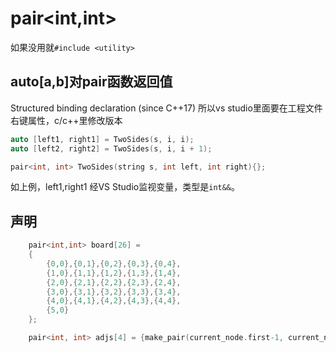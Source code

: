 # pair<int,int>

如果没用就`#include <utility>`

## auto[a,b]对pair函数返回值

Structured binding declaration (since C++17)
所以vs studio里面要在工程文件右键属性，c/c++里修改版本

```c++
auto [left1, right1] = TwoSides(s, i, i);
auto [left2, right2] = TwoSides(s, i, i + 1);

pair<int, int> TwoSides(string s, int left, int right){};
```

如上例，left1,right1 经VS Studio监视变量，类型是`int&&`。

## 声明
```cpp
    pair<int,int> board[26] =
    {
        {0,0},{0,1},{0,2},{0,3},{0,4},
        {1,0},{1,1},{1,2},{1,3},{1,4},
        {2,0},{2,1},{2,2},{2,3},{2,4},
        {3,0},{3,1},{3,2},{3,3},{3,4},
        {4,0},{4,1},{4,2},{4,3},{4,4},
        {5,0}
    };

    pair<int, int> adjs[4] = {make_pair(current_node.first-1, current_node.second), ...};
```